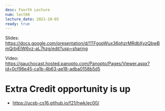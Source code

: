 ```yaml
---
desc: Fourth Lecture
num: lect04
lecture_date: 2021-10-05
ready: true
---
```



Slides: <https://docs.google.com/presentation/d/1TFgopWux36phzrMRdbXyzQbwBmQrbjEIW6vz-aL7hzg/edit?usp=sharing>

Video: <https://gauchocast.hosted.panopto.com/Panopto/Pages/Viewer.aspx?id=0cf96e45-ca1b-4b63-ae18-adba0158b5d5>


# Extra Credit opportunity is up

* <https://ucsb-cs16.github.io/f21/hwk/ec00/>

